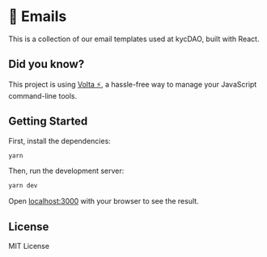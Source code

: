 # 📨 Emails

This is a collection of our email templates used at kycDAO, built with React.

## Did you know?

This project is using [Volta ⚡](https://github.com/volta-cli/volta), a hassle-free way to manage your JavaScript command-line tools.

## Getting Started

First, install the dependencies:

```sh
yarn
```

Then, run the development server:

```sh
yarn dev
```

Open [localhost:3000](http://localhost:3000) with your browser to see the result.

## License

MIT License
